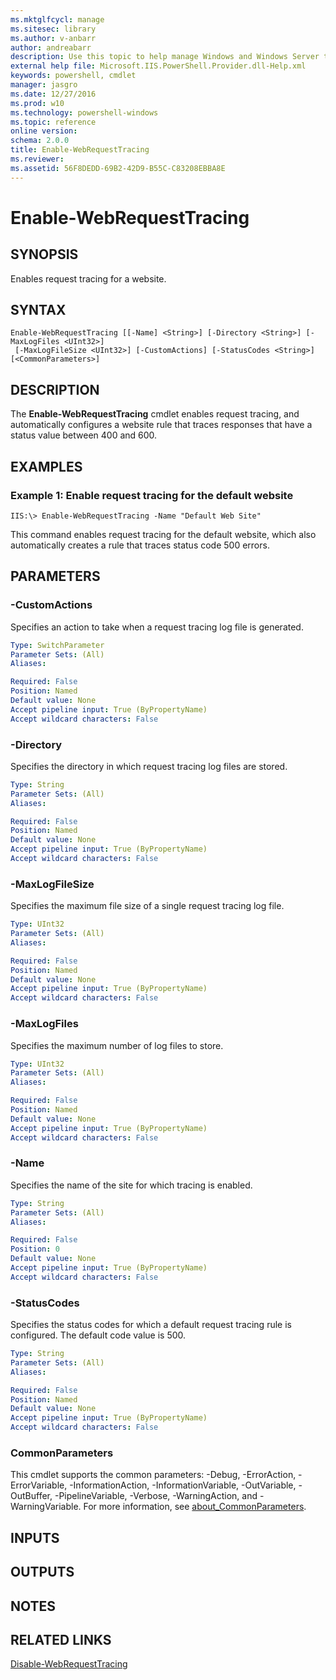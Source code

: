 ```yaml
---
ms.mktglfcycl: manage
ms.sitesec: library
ms.author: v-anbarr
author: andreabarr
description: Use this topic to help manage Windows and Windows Server technologies with Windows PowerShell.
external help file: Microsoft.IIS.PowerShell.Provider.dll-Help.xml
keywords: powershell, cmdlet
manager: jasgro
ms.date: 12/27/2016
ms.prod: w10
ms.technology: powershell-windows
ms.topic: reference
online version: 
schema: 2.0.0
title: Enable-WebRequestTracing
ms.reviewer:
ms.assetid: 56F8DEDD-69B2-42D9-B55C-C83208EBBA8E
---
```


# Enable-WebRequestTracing

## SYNOPSIS
Enables request tracing for a website.

## SYNTAX

```
Enable-WebRequestTracing [[-Name] <String>] [-Directory <String>] [-MaxLogFiles <UInt32>]
 [-MaxLogFileSize <UInt32>] [-CustomActions] [-StatusCodes <String>] [<CommonParameters>]
```

## DESCRIPTION
The **Enable-WebRequestTracing** cmdlet enables request tracing, and automatically configures a website rule that traces responses that have a status value between 400 and 600.

## EXAMPLES

### Example 1: Enable request tracing for the default website
```
IIS:\> Enable-WebRequestTracing -Name "Default Web Site"
```

This command enables request tracing for the default website, which also automatically creates a rule that traces status code 500 errors.

## PARAMETERS

### -CustomActions
Specifies an action to take when a request tracing log file is generated.

```yaml
Type: SwitchParameter
Parameter Sets: (All)
Aliases: 

Required: False
Position: Named
Default value: None
Accept pipeline input: True (ByPropertyName)
Accept wildcard characters: False
```

### -Directory
Specifies the directory in which request tracing log files are stored.

```yaml
Type: String
Parameter Sets: (All)
Aliases: 

Required: False
Position: Named
Default value: None
Accept pipeline input: True (ByPropertyName)
Accept wildcard characters: False
```

### -MaxLogFileSize
Specifies the maximum file size of a single request tracing log file.

```yaml
Type: UInt32
Parameter Sets: (All)
Aliases: 

Required: False
Position: Named
Default value: None
Accept pipeline input: True (ByPropertyName)
Accept wildcard characters: False
```

### -MaxLogFiles
Specifies the maximum number of log files to store.

```yaml
Type: UInt32
Parameter Sets: (All)
Aliases: 

Required: False
Position: Named
Default value: None
Accept pipeline input: True (ByPropertyName)
Accept wildcard characters: False
```

### -Name
Specifies the name of the site for which tracing is enabled.

```yaml
Type: String
Parameter Sets: (All)
Aliases: 

Required: False
Position: 0
Default value: None
Accept pipeline input: True (ByPropertyName)
Accept wildcard characters: False
```

### -StatusCodes
Specifies the status codes for which a default request tracing rule is configured.
The default code value is 500.

```yaml
Type: String
Parameter Sets: (All)
Aliases: 

Required: False
Position: Named
Default value: None
Accept pipeline input: True (ByPropertyName)
Accept wildcard characters: False
```

### CommonParameters
This cmdlet supports the common parameters: -Debug, -ErrorAction, -ErrorVariable, -InformationAction, -InformationVariable, -OutVariable, -OutBuffer, -PipelineVariable, -Verbose, -WarningAction, and -WarningVariable. For more information, see [about_CommonParameters](http://go.microsoft.com/fwlink/?LinkID=113216).

## INPUTS

## OUTPUTS

## NOTES

## RELATED LINKS

[Disable-WebRequestTracing](./Disable-WebRequestTracing.md)

